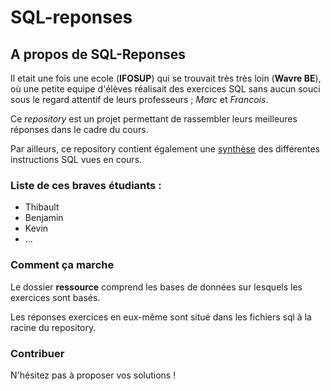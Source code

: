 # SQL-reponses
## A propos de SQL-Reponses
Il etait une fois une ecole (**IFOSUP**) qui se trouvait très très loin (**Wavre BE**), où une petite equipe d'élèves réalisait des exercices SQL sans aucun souci sous le regard attentif de leurs professeurs ; *Marc* et *Francois*.

Ce *repository* est un projet permettant de rassembler leurs meilleures réponses dans le cadre du cours.

Par ailleurs, ce repository contient également une [synthèse](00_synthese.md) des différentes instructions SQL vues en cours.
### Liste de ces braves étudiants :
* Thibault
* Benjamin
* Kevin
* ...

### Comment ça marche
Le dossier **ressource** comprend les bases de données sur lesquels les exercices sont basés.

Les réponses exercices en eux-même sont situé dans les fichiers sql à la racine du repository.

### Contribuer
N'hésitez pas à proposer vos solutions !